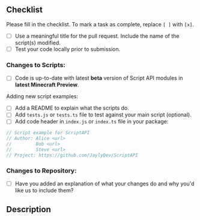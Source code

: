 ## Checklist

Please fill in the checklist. To mark a task as complete, replace `[ ]` with `[x]`.

- [ ] Use a meaningful title for the pull request. Include the name of the script(s) modified.
- [ ] Test your code locally prior to submission.

### Changes to Scripts:

- [ ] Code is up-to-date with latest **beta** version of Script API modules in **latest Minecraft Preview**.

Adding new script examples:

- [ ] Add a README to explain what the scripts do.
- [ ] Add `tests.js` or `tests.ts` file to test against your main script (optional).
- [ ] Add code header in `index.js` or `index.ts` file in your package:

```js
// Script example for ScriptAPI
// Author: Alice <url>
//         Bob <url>
//         Steve <url>
// Project: https://github.com/JaylyDev/ScriptAPI
```

### Changes to Repository:

- [ ] Have you added an explanation of what your changes do and why you'd like us to include them?

## Description

<!-- A simple description of what this pull request make changes on. -->

